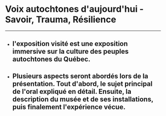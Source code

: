 # **Voix autochtones d'aujourd'hui - Savoir, Trauma, Résilience**
__________
- ## **l'exposition visité est une exposition immersive sur la culture des peuples autochtones du Québec.**
- ## **Plusieurs aspects seront abordés lors de la présentation. Tout d'abord, le sujet principal de l'oral expliqué en détail. Ensuite, la description du musée et de ses installations, puis finalement l'expérience vécue.**


